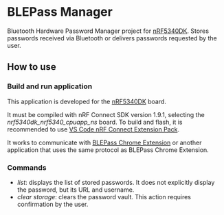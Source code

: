 # BLEPass Manager
Bluetooth Hardware Password Manager project for [nRF5340DK](https://www.nordicsemi.com/Products/Development-hardware/nRF5340-DK). Stores passwords received via Bluetooth or delivers passwords requested by the user.

## How to use
### Build and run application
This application is developed for the [nRF5340DK](https://www.nordicsemi.com/Products/Development-hardware/nRF5340-DK) board.

It must be compiled with nRF Connect SDK version 1.9.1, selecting the *nrf5340dk_nrf5340_cpuapp_ns* board. To build and flash, it is recommended to use [VS Code nRF Connect Extension Pack](https://www.nordicsemi.com/Products/Development-tools/nRF-Connect-for-desktop/Download).

It works to communicate with [BLEPass Chrome Extension](https://github.com/Pablosanserr/BLEPassChromeExtension) or another application that uses the same protocol as BLEPass Chrome Extension.

### Commands
- *list*: displays the list of stored passwords. It does not explicitly display the password, but its URL and username.
- *clear storage*: clears the password vault. This action requires confirmation by the user.
